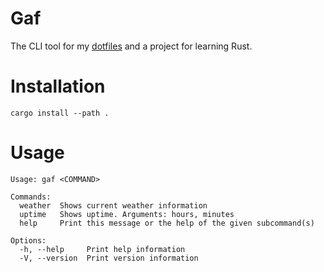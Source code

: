 # Gaf

The CLI tool for my [dotfiles](https://github.com/danielgafni/dotfiles) and a project for learning Rust.

# Installation

```shell
cargo install --path .
```

# Usage
```
Usage: gaf <COMMAND>

Commands:
  weather  Shows current weather information
  uptime   Shows uptime. Arguments: hours, minutes
  help     Print this message or the help of the given subcommand(s)

Options:
  -h, --help     Print help information
  -V, --version  Print version information

```